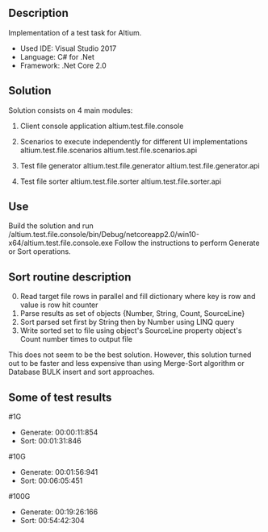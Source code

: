 ## Description
Implementation of a test task for Altium.
 
* Used IDE: Visual Studio 2017
* Language: C# for .Net
* Framework: .Net Core 2.0 

## Solution 

Solution consists on 4 main modules:

1) Client console application
  altium.test.file.console
  
2) Scenarios to execute independently for different UI implementations
  altium.test.file.scenarios
  altium.test.file.scenarios.api 
  
2) Test file generator
  altium.test.file.generator
  altium.test.file.generator.api

3) Test file sorter
  altium.test.file.sorter
  altium.test.file.sorter.api

## Use
Build the solution and run /altium.test.file.console/bin/Debug/netcoreapp2.0/win10-x64/altium.test.file.console.exe 
Follow the instructions to perform Generate or Sort operations.

## Sort routine description
0) Read target file rows in parallel and fill dictionary where key is row and value is row hit counter
1) Parse results as set of objects {Number, String, Count, SourceLine}
2) Sort parsed set first by String then by Number using LINQ query
3) Write sorted set to file using object's SourceLine property object's Count number times to output file

This does not seem to be the best solution. However, this solution turned out to be faster and less expensive than using Merge-Sort algorithm or Database BULK insert and sort approaches.


## Some of test results

#1G
* Generate: 00:00:11:854
* Sort:     00:01:31:846

#10G
* Generate: 00:01:56:941
* Sort:     00:06:05:451

#100G
* Generate: 00:19:26:166
* Sort: 	  00:54:42:304
